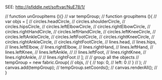 SEE: http://jsfiddle.net/softvar/NuE78/1/


// function unGroupItems (){}
// var tempGroup;
// function groupItems (){
//   var objs = [
//     circles.headCircle, 
//     circles.shoulderCircle,
//     circles.hipsCircle, 
//     circles.leftElbowCircle, 
//     circles.rightElbowCircle, 
//     circles.rightHandCircle, 
//     circles.leftHandCircle,
//     circles.leftKneeCircle, 
//     circles.leftAnkleCircle, 
//     circles.leftFootCircle,
//     circles.rightKneeCircle, 
//     circles.rightAnkleCircle, 
//     circles.rightFootCircle, 
//     lines.head, 
//     lines.hips, 
//     lines.leftElbow, 
//     lines.rightElbow, 
//     lines.rightHand, 
//     lines.leftHand,
//     lines.leftKnee, 
//     lines.leftAnkle, 
//     // lines.leftFoot,
//     lines.rightKnee, 
//     lines.rightAnkle, 
//     // lines.rightFoot
//   ];
//   // group all the objects 
//   tempGroup = new fabric.Group(
//     objs, 
//     {
//       top: 0,
//       left: 0
//     }
//   );
//   canvas.add(tempGroup);
//   tempGroup.setCoords(); 
//   canvas.renderAll();
// }